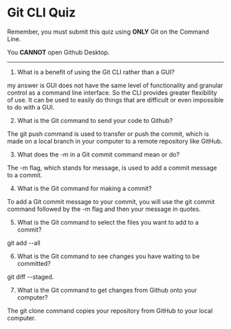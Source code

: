 # Git CLI Quiz

Remember, you must submit this quiz using __ONLY__ Git on the Command Line.

You __CANNOT__ open Github Desktop.

---

1. What is a benefit of using the Git CLI rather than a GUI?

<!-- Write your answer here -->
my answer is GUI does not have the same level of functionality and granular control as a command line interface. So the CLI provides greater flexibility of use. It can be used to easily do things that are difficult or even impossible to do with a GUI.

2. What is the Git command to send your code to Github?

<!-- Write your answer here -->
The git push command is used to transfer or push the commit, which is made on a local branch in your computer to a remote repository like GitHub.

3. What does the -m in a Git commit command mean or do?

<!-- Write your answer here -->
The -m flag, which stands for message, is used to add a commit message to a commit.

4. What is the Git command for making a commit?

<!-- Write your answer here -->
To add a Git commit message to your commit, you will use the git commit command followed by the -m flag and then your message in quotes.

5. What is the Git command to select the files you want to add to a commit?

<!-- Write your answer here -->
git add --all

6. What is the Git command to see changes you have waiting to be committed?

<!-- Write your answer here -->
git diff --staged. 

7. What is the Git command to get changes from Github onto your computer?

<!-- Write your answer here -->
The git clone command copies your repository from GitHub to your local computer.
